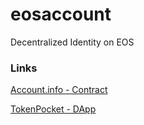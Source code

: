 # eosaccount
Decentralized Identity on EOS

### Links
[Account.info - Contract](https://github.com/TP-Lab/account.info)

[TokenPocket - DApp](https://info.tokenpocket.pro/#/)
